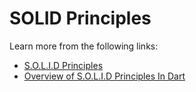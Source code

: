 # SOLID Principles



Learn more from the following links:

- [S.O.L.I.D Principles](https://www.youtube.com/watch?v=fvNTJang7l4)
- [Overview of S.O.L.I.D Principles In Dart](https://medium.flutterdevs.com/s-o-l-i-d-principles-in-dart-e6c0c8d1f8f1)